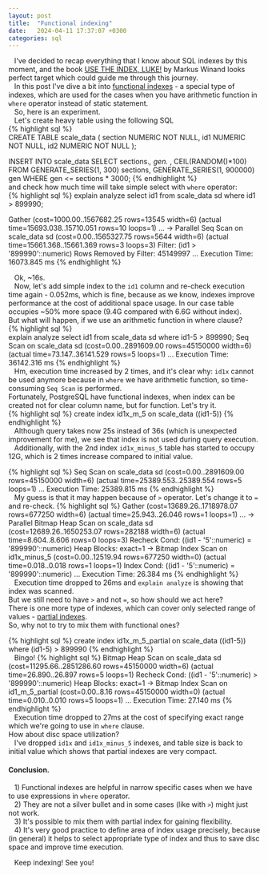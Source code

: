 ```yaml
---
layout: post
title:  "Functional indexing"
date:   2024-04-11 17:37:07 +0300
categories: sql
---
```

&nbsp;&nbsp; I've decided to recap everything that I know about SQL indexes by this moment, and the book [USE THE INDEX, LUKE!](https://use-the-index-luke.com/) by Markus Winand looks perfect target which could guide me through this journey.  
&nbsp;&nbsp; In this post I've dive a bit into [functional indexes](https://use-the-index-luke.com/sql/where-clause/functions/user-defined-functions) - a special type of indexes, which are used for the cases when you have arithmetic function in `where` operator instead of static statement.  
&nbsp;&nbsp; So, here is an experiment.  
&nbsp;&nbsp; Let's create heavy table using the following SQL  
{% highlight sql %}  
CREATE TABLE scale_data (
section NUMERIC NOT NULL,
id1     NUMERIC NOT NULL,
id2     NUMERIC NOT NULL
);

INSERT INTO scale_data
SELECT sections.*, gen.*
, CEIL(RANDOM()*100)
FROM GENERATE_SERIES(1, 300)     sections,
GENERATE_SERIES(1, 900000) gen
WHERE gen <= sections * 3000;
{% endhighlight %}  
and check how much time will take simple select with `where` operator:  
{% highlight sql %}
explain analyze select id1 from scale_data sd where id1 > 899990;

Gather  (cost=1000.00..1567682.25 rows=13545 width=6) 
(actual time=15693.038..15710.051 rows=10 loops=1)
...
->  Parallel Seq Scan on scale_data sd  (cost=0.00..1565327.75 rows=5644 width=6) 
(actual time=15661.368..15661.369 rows=3 loops=3)
Filter: (id1 > '899990'::numeric)
Rows Removed by Filter: 45149997
...
Execution Time: 16073.845 ms
{% endhighlight %}  

&nbsp;&nbsp; Ok, ~16s.  
&nbsp;&nbsp; Now, let's add simple index to the `id1` column and re-check execution time again - 0.052ms, which is fine, because as we know, indexes improve performance at the cost of additional space usage. In our case table occupies ~50% more space (9.4G compared with 6.6G without index).  
But what will happen, if we use an arithmetic function in where clause?  
{% highlight sql %}  
explain analyze select id1 from scale_data sd where id1-5 > 899990;
Seq Scan on scale_data sd  (cost=0.00..2891609.00 rows=45150000 width=6) 
(actual time=73.147..36141.529 rows=5 loops=1)
...
Execution Time: 36142.316 ms
{% endhighlight %}  
&nbsp;&nbsp; Hm, execution time increased by 2 times, and it's clear why: `id1x` cannot be used anymore because in `where` we have arithmetic function, so time-consuming `Seq Scan` is performed.  
Fortunately, PostgreSQL have functional indexes, when index can be created not for clear column name, but for function. Let's try it.  
{% highlight sql %}
create index id1x_m_5 on scale_data ((id1-5))
{% endhighlight %}  
&nbsp;&nbsp; Although query takes now 25s instead of 36s (which is unexpected improvement for me), we see that index is not used during query execution.  
&nbsp;&nbsp; Additionally, with the 2nd index `id1x_minus_5` table has started to occupy 12G, which is 2 times increase compared to initial value.

{% highlight sql %}
Seq Scan on scale_data sd  (cost=0.00..2891609.00 rows=45150000 width=6)
(actual time=25389.553..25389.554 rows=5 loops=1)
...
Execution Time: 25389.815 ms
{% endhighlight %}  
&nbsp;&nbsp; My guess is that it may happen because of `>` operator. Let's change it to `=` and re-check.
{% highlight sql %}
Gather  (cost=13689.26..1718978.07 rows=677250 width=6) 
(actual time=25.943..26.046 rows=1 loops=1)
...
->  Parallel Bitmap Heap Scan on scale_data sd  
(cost=12689.26..1650253.07 rows=282188 width=6) 
(actual time=8.604..8.606 rows=0 loops=3)
Recheck Cond: ((id1 - '5'::numeric) = '899990'::numeric)
Heap Blocks: exact=1
->  Bitmap Index Scan on id1x_minus_5  (cost=0.00..12519.94 rows=677250 width=0) 
(actual time=0.018..0.018 rows=1 loops=1)
Index Cond: ((id1 - '5'::numeric) = '899990'::numeric)
...
Execution Time: 26.384 ms
{% endhighlight %}  
&nbsp;&nbsp; Execution time dropped to 26ms and `explain analyze` is showing that index was scanned.  
But we still need to have `>` and not `=`, so how should we act here?  
There is one more type of indexes, which can cover only selected range of values - [partial indexes](https://www.postgresql.org/docs/current/indexes-partial.html).  
So, why not to try to mix them with functional ones?

{% highlight sql %}
create index id1x_m_5_partial on scale_data ((id1-5)) where (id1-5) > 899990
{% endhighlight %}  
&nbsp;&nbsp; Bingo!
{% highlight sql %}
Bitmap Heap Scan on scale_data sd  (cost=11295.66..2851286.60 rows=45150000 width=6) 
(actual time=26.890..26.897 rows=5 loops=1)
Recheck Cond: ((id1 - '5'::numeric) > '899990'::numeric)
Heap Blocks: exact=1
->  Bitmap Index Scan on id1_m_5_partial  (cost=0.00..8.16 rows=45150000 width=0) 
(actual time=0.010..0.010 rows=5 loops=1)
...
Execution Time: 27.140 ms
{% endhighlight %}  
&nbsp;&nbsp; Execution time dropped to 27ms at the cost of specifying exact range which we're going to use in `where` clause.  
How about disc space utilization?  
&nbsp;&nbsp; I've dropped `id1x` and `id1x_minus_5` indexes, and table size is back to initial value which shows that partial indexes are very compact.

#### Conclusion.  
&nbsp;&nbsp; 1) Functional indexes are helpful in narrow specific cases when we have to use expressions in `where` operator.  
&nbsp;&nbsp; 2) They are not a silver bullet and in some cases (like with `>`) might just not work.  
&nbsp;&nbsp; 3) It's possible to mix them with partial index for gaining flexibility.  
&nbsp;&nbsp; 4) It's very good practice to define area of index usage precisely, because (in general) it helps to select appropriate type of index and thus to save disc space and improve time execution.

&nbsp;&nbsp; Keep indexing! See you!